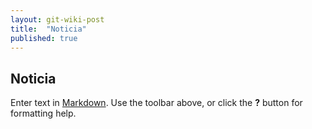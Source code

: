 ```yaml
---
layout: git-wiki-post
title:  "Noticia"
published: true
---
```

## Noticia

Enter text in [Markdown](http://daringfireball.net/projects/markdown/). Use the toolbar above, or click the **?** button for formatting help.
